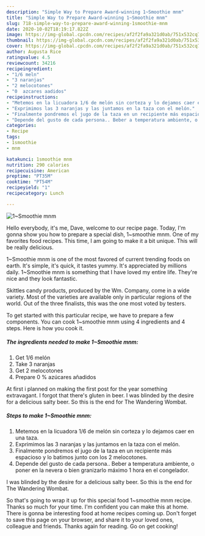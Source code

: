 ```yaml
---
description: "Simple Way to Prepare Award-winning 1~Smoothie mnm"
title: "Simple Way to Prepare Award-winning 1~Smoothie mnm"
slug: 718-simple-way-to-prepare-award-winning-1smoothie-mnm
date: 2020-10-02T18:19:17.822Z
image: https://img-global.cpcdn.com/recipes/af2f2fa9a321d0ab/751x532cq70/1smoothie-mnm-foto-principal.jpg
thumbnail: https://img-global.cpcdn.com/recipes/af2f2fa9a321d0ab/751x532cq70/1smoothie-mnm-foto-principal.jpg
cover: https://img-global.cpcdn.com/recipes/af2f2fa9a321d0ab/751x532cq70/1smoothie-mnm-foto-principal.jpg
author: Augusta Rice
ratingvalue: 4.5
reviewcount: 34216
recipeingredient:
- "1/6 meln"
- "3 naranjas"
- "2 melocotones"
- "0  azcares aadidos"
recipeinstructions:
- "Metemos en la licuadora 1/6 de melón sin corteza y lo dejamos caer en una taza."
- "Exprimimos las 3 naranjas y las juntamos en la taza con el melón."
- "Finalmente pondremos el jugo de la taza en un recipiente más espacioso y lo batimos junto con los 2 melocotones."
- "Depende del gusto de cada persona.. Beber a temperatura ambiente, o poner en la nevera o bien granizarlo máximo 1 hora en el congelador."
categories:
- Recipe
tags:
- 1smoothie
- mnm

katakunci: 1smoothie mnm 
nutrition: 290 calories
recipecuisine: American
preptime: "PT35M"
cooktime: "PT54M"
recipeyield: "1"
recipecategory: Lunch

---
```



![1~Smoothie mnm](https://img-global.cpcdn.com/recipes/af2f2fa9a321d0ab/751x532cq70/1smoothie-mnm-foto-principal.jpg)

Hello everybody, it's me, Dave, welcome to our recipe page. Today, I'm gonna show you how to prepare a special dish, 1~smoothie mnm. One of my favorites food recipes. This time, I am going to make it a bit unique. This will be really delicious.

1~Smoothie mnm is one of the most favored of current trending foods on earth. It's simple, it's quick, it tastes yummy. It's appreciated by millions daily. 1~Smoothie mnm is something that I have loved my entire life. They're nice and they look fantastic.

Skittles candy products, produced by the Wm. Company, come in a wide variety. Most of the varieties are available only in particular regions of the world. Out of the three finalists, this was the one most voted by testers.


To get started with this particular recipe, we have to prepare a few components. You can cook 1~smoothie mnm using 4 ingredients and 4 steps. Here is how you cook it.

<!--inarticleads1-->

##### The ingredients needed to make 1~Smoothie mnm:

1. Get 1/6 melón
1. Take 3 naranjas
1. Get 2 melocotones
1. Prepare 0 % azúcares añadidos


At first i planned on making the first post for the year something extravagant. I forgot that there&#39;s gluten in beer. I was blinded by the desire for a delicious salty beer. So this is the end for The Wandering Wombat. 

<!--inarticleads2-->

##### Steps to make 1~Smoothie mnm:

1. Metemos en la licuadora 1/6 de melón sin corteza y lo dejamos caer en una taza.
1. Exprimimos las 3 naranjas y las juntamos en la taza con el melón.
1. Finalmente pondremos el jugo de la taza en un recipiente más espacioso y lo batimos junto con los 2 melocotones.
1. Depende del gusto de cada persona.. Beber a temperatura ambiente, o poner en la nevera o bien granizarlo máximo 1 hora en el congelador.


I was blinded by the desire for a delicious salty beer. So this is the end for The Wandering Wombat. 

So that's going to wrap it up for this special food 1~smoothie mnm recipe. Thanks so much for your time. I'm confident you can make this at home. There is gonna be interesting food at home recipes coming up. Don't forget to save this page on your browser, and share it to your loved ones, colleague and friends. Thanks again for reading. Go on get cooking!
